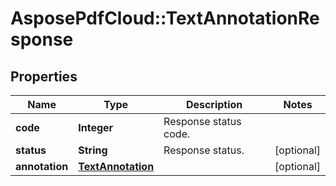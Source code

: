 ﻿# AsposePdfCloud::TextAnnotationResponse


## Properties
Name | Type | Description | Notes
------------ | ------------- | ------------- | -------------
**code** | **Integer** | Response status code. | 
**status** | **String** | Response status. | [optional] 
**annotation** | [**TextAnnotation**](TextAnnotation.md) |  | [optional] 


